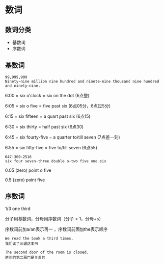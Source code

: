 # 数词

## 数词分类

* 基数词
* 序数词

## 基数词

```
99,999,999
Ninety-nine million nine hundred and ninete-nine thousand nine hundred and ninety-nine.
```

6:00 = six o'clock = six on the dot (6点整)

6:05 = six o five = five past six (6点05分，6点过5分)

6:15 = six fifteen = a quart past six (6点15)

6:30 = six thirty = half past six (6点30)

6:45 = six fourty-five = a quarter to/till seven (7点差一刻)

6:55 = six fifty-five = five to/till seven (6点55) 

```
647-300-2516
six four seven-three double o-two five one six
```

0.05 (zero) point o five

0.5 (zero) point five



## 序数词

1/3 one third

分子用基数词，分母用序数词（分子 > 1，分母+s）

序数词前加a/an表示再一 ，序数词前面加the表示顺序

```
We read the book a third times.
我们读了三遍这本书

The second door of the room is closed.
房间的第二扇门是关着的
```

